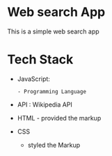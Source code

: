 # Web search App

This is a simple web search app

# Tech Stack

- JavaScript:

      - Programming Language
      
- API : Wikipedia API
      
- HTML - provided the markup
- CSS 
     - styled the Markup
